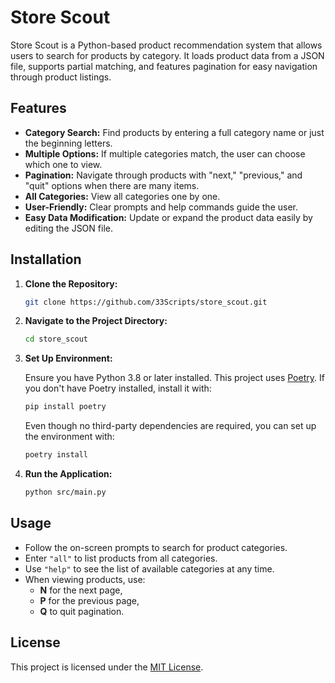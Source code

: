 # Store Scout

Store Scout is a Python-based product recommendation system that allows users to search for products by category. It loads product data from a JSON file, supports partial matching, and features pagination for easy navigation through product listings.

## Features

- **Category Search:** Find products by entering a full category name or just the beginning letters.
- **Multiple Options:** If multiple categories match, the user can choose which one to view.
- **Pagination:** Navigate through products with "next," "previous," and "quit" options when there are many items.
- **All Categories:** View all categories one by one.
- **User-Friendly:** Clear prompts and help commands guide the user.
- **Easy Data Modification:** Update or expand the product data easily by editing the JSON file.

## Installation

1. **Clone the Repository:**

   ```bash
   git clone https://github.com/33Scripts/store_scout.git
   ```

2. **Navigate to the Project Directory:**

   ```bash
   cd store_scout
   ```

3. **Set Up Environment:**

   Ensure you have Python 3.8 or later installed.
   This project uses [Poetry](https://python-poetry.org/).
   If you don't have Poetry installed, install it with:
   ```bash
   pip install poetry
   ```
   Even though no third-party dependencies are required, you can set up the environment with:
   ```bash
   poetry install
   ```

5. **Run the Application:**

   ```bash
   python src/main.py
   ```

## Usage

- Follow the on-screen prompts to search for product categories.
- Enter `"all"` to list products from all categories.
- Use `"help"` to see the list of available categories at any time.
- When viewing products, use:
  - **N** for the next page,
  - **P** for the previous page,
  - **Q** to quit pagination.

## License

This project is licensed under the [MIT License](LICENSE).
